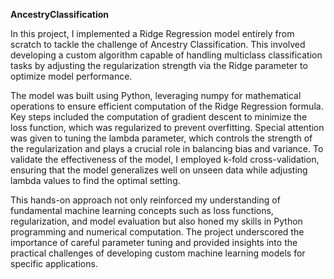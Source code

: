 **AncestryClassification**

In this project, I implemented a Ridge Regression model entirely from scratch to tackle the challenge of Ancestry Classification. This involved developing a custom algorithm capable of handling multiclass classification tasks by adjusting the regularization strength via the Ridge parameter to optimize model performance. 

The model was built using Python, leveraging numpy for mathematical operations to ensure efficient computation of the Ridge Regression formula. Key steps included the computation of gradient descent to minimize the loss function, which was regularized to prevent overfitting. Special attention was given to tuning the lambda parameter, which controls the strength of the regularization and plays a crucial role in balancing bias and variance. To validate the effectiveness of the model, I employed k-fold cross-validation, ensuring that the model generalizes well on unseen data while adjusting lambda values to find the optimal setting. 

This hands-on approach not only reinforced my understanding of fundamental machine learning concepts such as loss functions, regularization, and model evaluation but also honed my skills in Python programming and numerical computation. The project underscored the importance of careful parameter tuning and provided insights into the practical challenges of developing custom machine learning models for specific applications.

 
